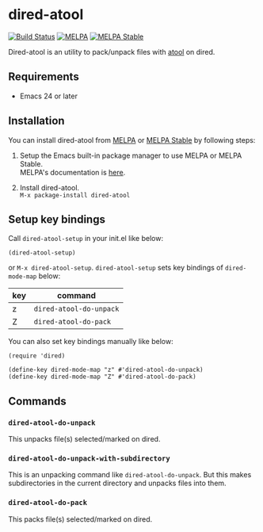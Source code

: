 # dired-atool

[![Build Status](https://travis-ci.org/HKey/dired-atool.svg?branch=master)](https://travis-ci.org/HKey/dired-atool)
[![MELPA](https://melpa.org/packages/dired-atool-badge.svg)](https://melpa.org/#/dired-atool)
[![MELPA Stable](https://stable.melpa.org/packages/dired-atool-badge.svg)](https://stable.melpa.org/#/dired-atool)

Dired-atool is an utility to pack/unpack files with [atool](http://www.nongnu.org/atool/) on dired.

## Requirements

- Emacs 24 or later

## Installation

You can install dired-atool from [MELPA](https://melpa.org/#/) or
[MELPA Stable](https://stable.melpa.org/#/) by following steps:

1. Setup the Emacs built-in package manager to use MELPA or MELPA Stable.  
   MELPA's documentation is [here](https://github.com/milkypostman/melpa#usage).

2. Install dired-atool.  
   `M-x package-install dired-atool`

## Setup key bindings

Call `dired-atool-setup` in your init.el like below:

```emacs-lisp
(dired-atool-setup)
```

or `M-x dired-atool-setup`.
`dired-atool-setup` sets key bindings of `dired-mode-map` below:

| key | command                 |
|-----|-------------------------|
| z   | `dired-atool-do-unpack` |
| Z   | `dired-atool-do-pack`   |

You can also set key bindings manually like below:

```emacs-lisp
(require 'dired)

(define-key dired-mode-map "z" #'dired-atool-do-unpack)
(define-key dired-mode-map "Z" #'dired-atool-do-pack)
```

## Commands

### `dired-atool-do-unpack`

This unpacks file(s) selected/marked on dired.

### `dired-atool-do-unpack-with-subdirectory`

This is an unpacking command like `dired-atool-do-unpack`.
But this makes subdirectories in the current directory and unpacks
files into them.

### `dired-atool-do-pack`

This packs file(s) selected/marked on dired.
